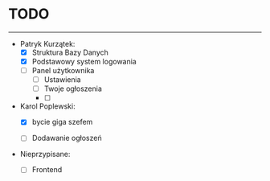# TODO

------

+ Patryk Kurzątek:
    - [x] Struktura Bazy Danych
    - [x] Podstawowy system logowania
    - [ ] Panel użytkownika
        - [ ] Ustawienia
        - [ ] Twoje ogłoszenia
        - [ ] 

+ Karol Poplewski:
    - [x] bycie giga szefem
    - [ ] Dodawanie ogłoszeń


+ Nieprzypisane:
    - [ ] Frontend


<!-- JD -->